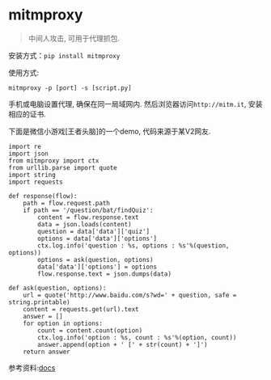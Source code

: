 # mitmproxy

> 中间人攻击, 可用于代理抓包.

安装方式：`pip install mitmproxy`

使用方式:

`mitmproxy -p [port] -s [script.py]`

手机或电脑设置代理, 确保在同一局域网内. 然后浏览器访问`http://mitm.it`, 安装相应的证书.

下面是微信小游戏[王者头脑]的一个demo, 代码来源于某V2网友.

```
import re
import json
from mitmproxy import ctx
from urllib.parse import quote
import string
import requests

def response(flow):
    path = flow.request.path
    if path == '/question/bat/findQuiz':
        content = flow.response.text
        data = json.loads(content)
        question = data['data']['quiz']
        options = data['data']['options']
        ctx.log.info('question : %s, options : %s'%(question, options))
        options = ask(question, options)
        data['data']['options'] = options
        flow.response.text = json.dumps(data)

def ask(question, options):
    url = quote('http://www.baidu.com/s?wd=' + question, safe = string.printable)
    content = requests.get(url).text
    answer = []
    for option in options:
        count = content.count(option)
        ctx.log.info('option : %s, count : %s'%(option, count))
        answer.append(option + ' [' + str(count) + ']')
    return answer
```

参考资料:[docs](http://docs.mitmproxy.org/en/latest/mitmproxy.html)
